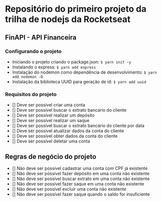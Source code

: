 # Repositório do primeiro projeto da trilha de nodejs da Rocketseat

## FinAPI - API Financeira

### Configurando o projeto

- Iniciando o projeto criando o package.json: `$ yarn init -y`
- Instalando o express: `$ yarn add express`
- Instalação do nodemon como dependência de desenvolvimento: `$ yarn add nodemon -D`
- Instalação da biblioteca UUID para geração de id: `$ yarn add uuid`

### Requisitos do projeto

- [] Deve ser possível criar uma conta
- [] Deve ser possível buscar o extrato bancário do cliente
- [] Deve ser possível realizar um depósito
- [] Deve ser possível realizar um saque
- [] Deve ser possível buscar o extrato bancário do cliente por data
- [] Deve ser possível atualizar dados da conta do cliente
- [] Deve ser possível obter dados da conta do cliente
- [] Deve ser possível deletar uma conta

## Regras de negócio do projeto

- [] Não deve ser possível cadastrar uma conta com CPF já existente
- [] Não deve ser possível fazer depósito em uma conta não existente
- [] Não deve ser possível buscar extrato em uma conta não existente
- [] Não deve ser possível fazer saque em uma conta não existente
- [] Não deve ser possível excluir uma conta não existente
- [] Não deve ser possível fazer saque quando o saldo for insuficiente
